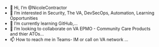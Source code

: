- 👋 Hi, I’m @NicoleContractor
- 👀 I’m interested in Security, The VA, DevSecOps, Automation, Learning Opportunities
- 🌱 I’m currently learning GitHub,...
- 💞️ I’m looking to collaborate on VA EPMO - Community Care Products and thier ATOs...
- 📫 How to reach me in Teams- IM or call on VA network ...

<!---
NicoleContractor/NicoleContractor is a ✨ special ✨ repository because its `README.md` (this file) appears on your GitHub profile.
You can click the Preview link to take a look at your changes.
--->
